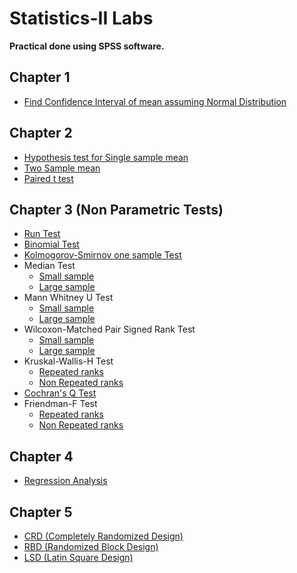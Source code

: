 # Statistics-II Labs

**Practical done using SPSS software.**

## Chapter 1

- [Find Confidence Interval of mean assuming Normal Distribution](Confidence_Interval/README.md)

## Chapter 2

- [Hypothesis test for Single sample mean](One_sample_t_test/README.md)
- [Two Sample mean](Two_sample_mean/README.md)
- [Paired t test](Paired_t_test/README.md)

## Chapter 3 (Non Parametric Tests)

- [Run Test](Non-parametric_test/Run_test/README.md)
- [Binomial Test](Non-parametric_test/Binomial_test/README.md)
- [Kolmogorov-Smirnov one sample Test](Non-parametric_test/Kolmogorov-Smirnov_one_sample_test/README.md)
- Median Test
  - [Small sample](Non-parametric_test/Median_test/small-sample-size/README.md)
  - [Large sample](Non-parametric_test/Median_test/large-sample-size/README.md)
- Mann Whitney U Test
  - [Small sample](Non-parametric_test/Mann-Whitney-U_test/small-sample/README.md)
  - [Large sample](Non-parametric_test/Mann-Whitney-U_test/large-sample/README.md)
- Wilcoxon-Matched Pair Signed Rank Test
  - [Small sample](Non-parametric_test/Wilcoxon-Matched-pair_signed_rank_test/small-sample/README.md)
  - [Large sample](Non-parametric_test/Wilcoxon-Matched-pair_signed_rank_test/large-sample/README.md)
- Kruskal-Wallis-H Test
  - [Repeated ranks](Non-parametric_test/Kruskal-Wallis-H_test/repeated_ranks/README.md)
  - [Non Repeated ranks](Non-parametric_test/Kruskal-Wallis-H_test/non-repeated_ranks/README.md)
- [Cochran's Q Test](Non-parametric_test/Cochran-Q-test/README.md)
- Friendman-F Test
  - [Repeated ranks](Non-parametric_test/Friedman-F_test/repeated_ranks/README.md)
  - [Non Repeated ranks](Non-parametric_test/Friedman-F_test/non-repeated_ranks/README.md)

## Chapter 4

- [Regression Analysis](Regression_Analysis/README.md)

## Chapter 5

- [CRD (Completely Randomized Design)](Design_of_Experiment/CRD/README.md)
- [RBD (Randomized Block Design)](Design_of_Experiment/RBD/README.md)
- [LSD (Latin Square Design)](Design_of_Experiment/LSD/README.md)
